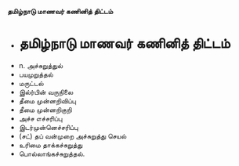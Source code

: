 **தமிழ்நாடு மாணவர் கணினித் திட்டம்**
- # தமிழ்நாடு மாணவர் கணினித் திட்டம்
- n. அச்சுறுத்துல்
- பயமுறுத்தல்
- மருட்டல்
- இல்ர்பின் வருநிலை
- தீமை முன்னறிவிப்பு
- தீமை முன்னறிகுறி
- அச்ச எச்சரிப்பு
- இடர்முன்னெச்சரிப்பு
- (சட்) தப் வன்முறை அச்சுறுத்து செயல்
- உரிமை தாக்கச்சுறுத்து
- பொல்லாங்கச்சுறுத்தல்.

